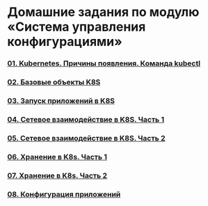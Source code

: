# Домашние задания по модулю «Система управления конфигурациями»
### [01. Kubernetes. Причины появления. Команда kubectl](01/README.md)
### [02. Базовые объекты K8S](02/README.md)
### [03. Запуск приложений в K8S](03/README.md)
### [04. Сетевое взаимодействие в K8S. Часть 1](04/README.md)
### [05. Сетевое взаимодействие в K8S. Часть 2](05/README.md)
### [06. Хранение в K8s. Часть 1](06/README.md)
### [07. Хранение в K8s. Часть 2](07/README.md)
### [08. Конфигурация приложений](07/README.md)